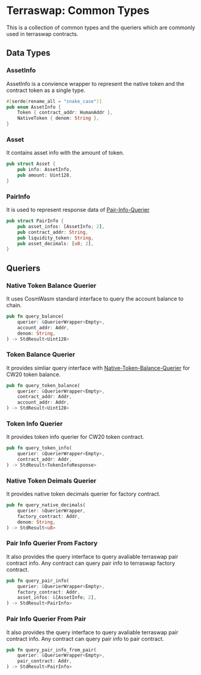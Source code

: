 # Terraswap: Common Types

This is a collection of common types and the queriers which are commonly used in terraswap contracts.

## Data Types

### AssetInfo

AssetInfo is a convience wrapper to represent the native token and the contract token as a single type.

```rust
#[serde(rename_all = "snake_case")]
pub enum AssetInfo {
    Token { contract_addr: HumanAddr },
    NativeToken { denom: String },
}
```

### Asset

It contains asset info with the amount of token. 

```rust
pub struct Asset {
    pub info: AssetInfo,
    pub amount: Uint128,
}
```

### PairInfo

It is used to represent response data of [Pair-Info-Querier](#Pair-Info-Querier)

```rust
pub struct PairInfo {
    pub asset_infos: [AssetInfo; 2],
    pub contract_addr: String,
    pub liquidity_token: String,
    pub asset_decimals: [u8; 2],
}
```
## Queriers

### Native Token Balance Querier

It uses CosmWasm standard interface to query the account balance to chain.

```rust
pub fn query_balance(
    querier: &QuerierWrapper<Empty>,
    account_addr: Addr,
    denom: String,
) -> StdResult<Uint128>
```

### Token Balance Querier

It provides simliar query interface with [Native-Token-Balance-Querier](Native-Token-Balance-Querier) for CW20 token balance. 

```rust
pub fn query_token_balance(
    querier: &QuerierWrapper<Empty>,
    contract_addr: Addr,
    account_addr: Addr,
) -> StdResult<Uint128>
```

### Token Info Querier

It provides token info querier for CW20 token contract.

```rust
pub fn query_token_info(
    querier: &QuerierWrapper<Empty>,
    contract_addr: Addr,
) -> StdResult<TokenInfoResponse>
```

### Native Token Deimals Querier

It provides native token decimals querier for factory contract.

```rust
pub fn query_native_decimals(
    querier: &QuerierWrapper,
    factory_contract: Addr,
    denom: String,
) -> StdResult<u8>
```

### Pair Info Querier From Factory

It also provides the query interface to query avaliable terraswap pair contract info. Any contract can query pair info to terraswap factory contract.

```rust
pub fn query_pair_info(
    querier: &QuerierWrapper<Empty>,
    factory_contract: Addr,
    asset_infos: &[AssetInfo; 2],
) -> StdResult<PairInfo>
```

### Pair Info Querier From Pair

It also provides the query interface to query avaliable terraswap pair contract info. Any contract can query pair info to pair contract.

```rust
pub fn query_pair_info_from_pair(
    querier: &QuerierWrapper<Empty>,
    pair_contract: Addr,
) -> StdResult<PairInfo>
```